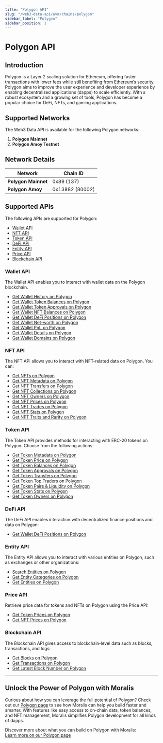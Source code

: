```yaml
---
title: "Polygon API"
slug: "/web3-data-api/evm/chains/polygon"
sidebar_label: "Polygon"
sidebar_position: 1
---
```


# Polygon API

## Introduction

Polygon is a Layer 2 scaling solution for Ethereum, offering faster transactions with lower fees while still benefiting from Ethereum’s security. Polygon aims to improve the user experience and developer experience by enabling decentralized applications (dapps) to scale efficiently. With a robust ecosystem and a growing set of tools, Polygon has become a popular choice for DeFi, NFTs, and gaming applications.

## Supported Networks

The Web3 Data API is available for the following Polygon networks:

1. **Polygon Mainnet**
2. **Polygon Amoy Testnet**

## Network Details

| Network | Chain ID |
| ---- | ---- |
| **Polygon Mainnet** | 0x89 (137)      |
| **Polygon Amoy**    | 0x13882 (80002) |

## Supported APIs

The following APIs are supported for Polygon:


  - <a href="/web3-data-api/evm/reference#wallet-api">Wallet API</a>
  - <a href="/web3-data-api/evm/reference#nft-api">NFT API</a>
  - <a href="/web3-data-api/evm/reference#token-api">Token API</a>
  - <a href="/web3-data-api/evm/reference#defi-api">DeFi API</a>
  - <a href="/web3-data-api/evm/reference#entity-api">Entity API</a>
  - <a href="/web3-data-api/evm/reference#price-api">Price API</a>
  - <a href="/web3-data-api/evm/reference#blockchain-api">Blockchain API</a>


### Wallet API

The Wallet API enables you to interact with wallet data on the Polygon blockchain.


  - <a href="/web3-data-api/evm/reference#get-wallet-history">Get Wallet History on Polygon</a>
  - <a href="/web3-data-api/evm/reference#get-wallet-token-balances">Get Wallet Token Balances on Polygon</a>
  - <a href="/web3-data-api/evm/reference#get-wallet-token-approvals">Get Wallet Token Approvals on Polygon</a>
  - <a href="/web3-data-api/evm/reference#get-wallet-nft-balances">Get Wallet NFT Balances on Polygon</a>
  - <a href="/web3-data-api/evm/reference#get-wallet-defi-positions">Get Wallet DeFi Positions on Polygon</a>
  - <a href="/web3-data-api/evm/reference#get-wallet-net-worth">Get Wallet Net-worth on Polygon</a>
  - <a href="/web3-data-api/evm/reference#get-wallet-pnl">Get Wallet PnL on Polygon</a>
  - <a href="/web3-data-api/evm/reference#get-wallet-details">Get Wallet Details on Polygon</a>
  - <a href="/web3-data-api/evm/reference#get-wallet-domains">Get Wallet Domains on Polygon</a>


### NFT API

The NFT API allows you to interact with NFT-related data on Polygon. You can:


  - <a href="/web3-data-api/evm/reference#get-nfts">Get NFTs on Polygon</a>
  - <a href="/web3-data-api/evm/reference#get-nft-metadata">Get NFT Metadata on Polygon</a>
  - <a href="/web3-data-api/evm/reference#get-nft-transfers">Get NFT Transfers on Polygon</a>
  - <a href="/web3-data-api/evm/reference#get-nft-collections">Get NFT Collections on Polygon</a>
  - <a href="/web3-data-api/evm/reference#get-nft-owners">Get NFT Owners on Polygon</a>
  - <a href="/web3-data-api/evm/reference#get-nft-prices">Get NFT Prices on Polygon</a>
  - <a href="/web3-data-api/evm/reference#get-nft-trades">Get NFT Trades on Polygon</a>
  - <a href="/web3-data-api/evm/reference#get-nft-stats">Get NFT Stats on Polygon</a>
  - <a href="/web3-data-api/evm/reference#get-nft-traits-and-rarity">Get NFT Traits and Rarity on Polygon</a>


### Token API

The Token API provides methods for interacting with ERC-20 tokens on Polygon. Choose from the following actions:


  - <a href="/web3-data-api/evm/reference#get-token-metadata">Get Token Metadata on Polygon</a>
  - <a href="/web3-data-api/evm/reference#get-token-price">Get Token Price on Polygon</a>
  - <a href="/web3-data-api/evm/reference#get-token-balances">Get Token Balances on Polygon</a>
  - <a href="/web3-data-api/evm/reference#get-token-approvals">Get Token Approvals on Polygon</a>
  - <a href="/web3-data-api/evm/reference#get-token-transfers">Get Token Transfers on Polygon</a>
  - <a href="/web3-data-api/evm/reference#get-token-top-traders">Get Token Top Traders on Polygon</a>
  - <a href="/web3-data-api/evm/reference#get-token-pairs--liquidity">Get Token Pairs & Liquidity on Polygon</a>
  - <a href="/web3-data-api/evm/reference#get-token-stats">Get Token Stats on Polygon</a>
  - <a href="/web3-data-api/evm/reference#get-token-holders">Get Token Owners on Polygon</a>


### DeFi API

The DeFi API enables interaction with decentralized finance positions and data on Polygon:


  - <a href="/web3-data-api/evm/reference#get-wallet-defi-positions">Get Wallet DeFi Positions on Polygon</a>


### Entity API

The Entity API allows you to interact with various entities on Polygon, such as exchanges or other organizations:


  - <a href="/web3-data-api/evm/reference#search-entities">Search Entities on Polygon</a>
  - <a href="/web3-data-api/evm/reference#get-entity-categories">Get Entity Categories on Polygon</a>
  - <a href="/web3-data-api/evm/reference#get-entities">Get Entities on Polygon</a>


### Price API

Retrieve price data for tokens and NFTs on Polygon using the Price API:


  - <a href="/web3-data-api/evm/reference#get-token-prices">Get Token Prices on Polygon</a>
  - <a href="/web3-data-api/evm/reference#get-nft-prices">Get NFT Prices on Polygon</a>


### Blockchain API

The Blockchain API gives access to blockchain-level data such as blocks, transactions, and logs:


  - <a href="/web3-data-api/evm/reference#get-blocks">Get Blocks on Polygon</a>
  - <a href="/web3-data-api/evm/reference#get-transactions">Get Transactions on Polygon</a>
  - <a href="/web3-data-api/evm/reference#get-latest-block-number">Get Latest Block Number on Polygon</a>


---

## Unlock the Power of Polygon with Moralis

Curious about how you can leverage the full potential of Polygon? Check out our [Polygon page](https://developers.moralis.com/chains/polygon/) to see how Moralis can help you build faster and smarter. With features like easy access to on-chain data, token balances, and NFT management, Moralis simplifies Polygon development for all kinds of dapps.

Discover more about what you can build on Polygon with Moralis:  
[Learn more on our Polygon page](https://developers.moralis.com/chains/polygon/)
